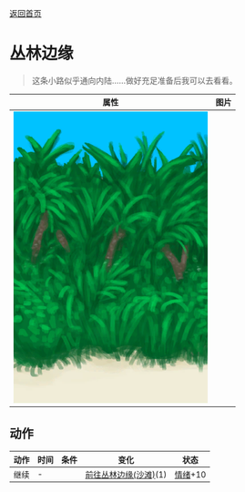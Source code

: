 [返回首页](index.md)  
# 丛林边缘  
> 这条小路似乎通向内陆……做好充足准备后我可以去看看。  
  
  属性  |   图片   
 ----  |  ----:   
   |  ![](Sprite/JunglePatch.png)   
  
## 动作  
动作  |  时间  |  条件  |  变化  |  状态  
----  |  ----  |  ----  |  ----  |  ----  
继续  |  -  |    |  [前往丛林边缘(沙滩)](Path_BeachToOutskirts.md)(1)  |  [情绪](Morale.md)+10  
